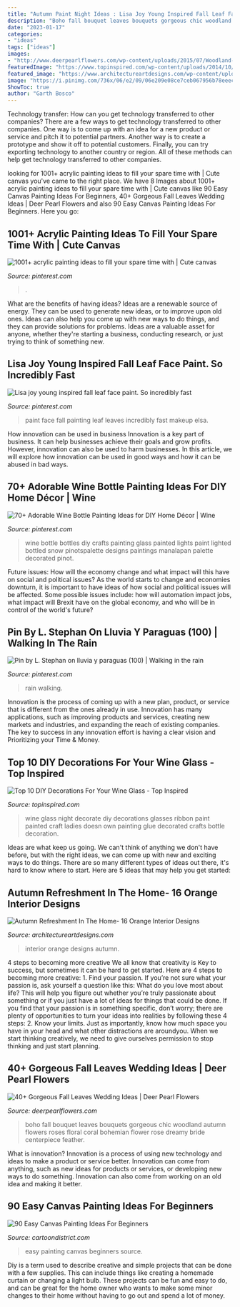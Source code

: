 ```yaml
---
title: "Autumn Paint Night Ideas : Lisa Joy Young Inspired Fall Leaf Face Paint. So Incredibly Fast"
description: "Boho fall bouquet leaves bouquets gorgeous chic woodland autumn flowers roses floral coral bohemian flower rose dreamy bride centerpiece feather"
date: "2023-01-17"
categories:
- "ideas"
tags: ["ideas"]
images:
- "http://www.deerpearlflowers.com/wp-content/uploads/2015/07/Woodland-Boho-Wedding-Bouquet-Ideas.jpg"
featuredImage: "https://www.topinspired.com/wp-content/uploads/2014/10/ladys-night-wine-glass1.jpg"
featured_image: "https://www.architectureartdesigns.com/wp-content/uploads/2017/11/6-5.jpg"
image: "https://i.pinimg.com/736x/06/e2/09/06e209e08ce7ceb067956b78eeecce09.jpg"
ShowToc: true
author: "Garth Bosco"
---
```



Technology transfer: How can you get technology transferred to other companies?
There are a few ways to get technology transferred to other companies. One way is to come up with an idea for a new product or service and pitch it to potential partners. Another way is to create a prototype and show it off to potential customers. Finally, you can try exporting technology to another country or region. All of these methods can help get technology transferred to other companies.

	

		
looking for 1001+ acrylic painting ideas to fill your spare time with | Cute canvas you've came to the right place. We have 8 Images about 1001+ acrylic painting ideas to fill your spare time with | Cute canvas like 90 Easy Canvas Painting Ideas For Beginners, 40+ Gorgeous Fall Leaves Wedding Ideas | Deer Pearl Flowers and also 90 Easy Canvas Painting Ideas For Beginners. Here you go:
		
    
## 1001+ Acrylic Painting Ideas To Fill Your Spare Time With | Cute Canvas

<img loading=lazy src="https://i.pinimg.com/736x/a5/42/97/a54297c969f27a959767b5965acc68f9.jpg" onerror="this.onerror=null;this.src='https://tse2.mm.bing.net/th?id=OIP.wfc9Qcu3AX1yq-A2KNZjTQHaLH&amp;pid=15.1';" alt="1001+ acrylic painting ideas to fill your spare time with | Cute canvas">

_Source: pinterest.com_

>. 

	

What are the benefits of having ideas?
Ideas are a renewable source of energy. They can be used to generate new ideas, or to improve upon old ones. Ideas can also help you come up with new ways to do things, and they can provide solutions for problems. Ideas are a valuable asset for anyone, whether they're starting a business, conducting research, or just trying to think of something new.

    
## Lisa Joy Young Inspired Fall Leaf Face Paint. So Incredibly Fast

<img loading=lazy src="https://i.pinimg.com/736x/8d/fa/94/8dfa9426ea2f7eae95cff07feea57eaf--fall-leaves-paint-ideas.jpg" onerror="this.onerror=null;this.src='https://tse3.mm.bing.net/th?id=OIP.7btTKADPY1L5TNkMPnogkwHaKU&amp;pid=15.1';" alt="Lisa joy young inspired fall leaf face paint. So incredibly fast">

_Source: pinterest.com_

>paint face fall painting leaf leaves incredibly fast makeup elsa. 

	

How innovation can be used in business
Innovation is a key part of business. It can help businesses achieve their goals and grow profits. However, innovation can also be used to harm businesses. In this article, we will explore how innovation can be used in good ways and how it can be abused in bad ways.

    
## 70+ Adorable Wine Bottle Painting Ideas For DIY Home Décor | Wine

<img loading=lazy src="https://i.pinimg.com/736x/ba/3c/ef/ba3cef4bbb931b29a2288710136bb8ed.jpg" onerror="this.onerror=null;this.src='https://tse1.mm.bing.net/th?id=OIP.JQ6pKx-vBUGfmavraZi3kQHaJ4&amp;pid=15.1';" alt="70+ Adorable Wine Bottle Painting Ideas for DIY Home Décor | Wine">

_Source: pinterest.com_

>wine bottle bottles diy crafts painting glass painted lights paint lighted bottled snow pinotspalette designs paintings manalapan palette decorated pinot. 

	

Future issues: How will the economy change and what impact will this have on social and political issues?
As the world starts to change and economies downturn, it is important to have ideas of how social and political issues will be affected. Some possible issues include: how will automation impact jobs, what impact will Brexit have on the global economy, and who will be in control of the world's future?

    
## Pin By L. Stephan On Lluvia Y Paraguas (100) | Walking In The Rain

<img loading=lazy src="https://i.pinimg.com/736x/06/e2/09/06e209e08ce7ceb067956b78eeecce09.jpg" onerror="this.onerror=null;this.src='https://tse3.mm.bing.net/th?id=OIP.j7YNWYS_LSKEikn_kwAh8gHaLJ&amp;pid=15.1';" alt="Pin by L. Stephan on lluvia y paraguas (100) | Walking in the rain">

_Source: pinterest.com_

>rain walking. 

	

Innovation is the process of coming up with a new plan, product, or service that is different from the ones already in use. Innovation has many applications, such as improving products and services, creating new markets and industries, and expanding the reach of existing companies. The key to success in any innovation effort is having a clear vision and Prioritizing your Time & Money.

    
## Top 10 DIY Decorations For Your Wine Glass - Top Inspired

<img loading=lazy src="https://www.topinspired.com/wp-content/uploads/2014/10/ladys-night-wine-glass1.jpg" onerror="this.onerror=null;this.src='https://tse4.mm.bing.net/th?id=OIP.6WwX7VNmPkFh60dnceaO2AHaFj&amp;pid=15.1';" alt="Top 10 DIY Decorations For Your Wine Glass - Top Inspired">

_Source: topinspired.com_

>wine glass night decorate diy decorations glasses ribbon paint painted craft ladies doesn own painting glue decorated crafts bottle decoration. 

	

Ideas are what keep us going. We can't think of anything we don't have before, but with the right ideas, we can come up with new and exciting ways to do things. There are so many different types of ideas out there, it's hard to know where to start. Here are 5 ideas that may help you get started: 

    
## Autumn Refreshment In The Home- 16 Orange Interior Designs

<img loading=lazy src="https://www.architectureartdesigns.com/wp-content/uploads/2017/11/6-5.jpg" onerror="this.onerror=null;this.src='https://tse2.mm.bing.net/th?id=OIP.rWV7GqwLmURAowhKAYemNAHaFj&amp;pid=15.1';" alt="Autumn Refreshment In The Home- 16 Orange Interior Designs">

_Source: architectureartdesigns.com_

>interior orange designs autumn. 

	

4 steps to becoming more creative
We all know that creativity is Key to success, but sometimes it can be hard to get started. Here are 4 steps to becoming more creative: 1. Find your passion. If you’re not sure what your passion is, ask yourself a question like this: What do you love most about life? This will help you figure out whether you’re truly passionate about something or if you just have a lot of ideas for things that could be done. If you find that your passion is in something specific, don’t worry; there are plenty of opportunities to turn your ideas into realities by following these 4 steps: 
2. Know your limits. Just as importantly, know how much space you have in your head and what other distractions are aroundyou. When we start thinking creatively, we need to give ourselves permission to stop thinking and just start planning.

    
## 40+ Gorgeous Fall Leaves Wedding Ideas | Deer Pearl Flowers

<img loading=lazy src="http://www.deerpearlflowers.com/wp-content/uploads/2015/07/Woodland-Boho-Wedding-Bouquet-Ideas.jpg" onerror="this.onerror=null;this.src='https://tse3.mm.bing.net/th?id=OIP.l-J_-SYsIu4P4rHI59j9fwHaLI&amp;pid=15.1';" alt="40+ Gorgeous Fall Leaves Wedding Ideas | Deer Pearl Flowers">

_Source: deerpearlflowers.com_

>boho fall bouquet leaves bouquets gorgeous chic woodland autumn flowers roses floral coral bohemian flower rose dreamy bride centerpiece feather. 

	

What is innovation?
Innovation is a process of using new technology and ideas to make a product or service better. Innovation can come from anything, such as new ideas for products or services, or developing new ways to do something. Innovation can also come from working on an old idea and making it better.

    
## 90 Easy Canvas Painting Ideas For Beginners

<img loading=lazy src="http://www.cartoondistrict.com/wp-content/uploads/2017/06/Easy-Canvas-Painting-Ideas-For-Beginners12-1.jpg" onerror="this.onerror=null;this.src='https://tse3.mm.bing.net/th?id=OIP.75JHrMYTB54gmcl77lgG1AHaJ4&amp;pid=15.1';" alt="90 Easy Canvas Painting Ideas For Beginners">

_Source: cartoondistrict.com_

>easy painting canvas beginners source. 

	

Diy is a term used to describe creative and simple projects that can be done with a few supplies. This can include things like creating a homemade curtain or changing a light bulb. These projects can be fun and easy to do, and can be great for the home owner who wants to make some minor changes to their home without having to go out and spend a lot of money.

